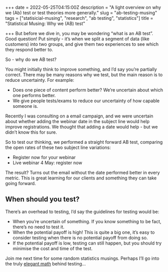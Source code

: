 +++
date = 2022-05-25T04:15:00Z
description = "A light overview on why we (Ab) test or test theories more generally."
slug = "ab-testing-musing"
tags = ["statisicial-musing", "research", "ab testing", "statistics"]
title = "Statistical Musing: Why we (AB) test"

+++
But before we dive in, you may be wondering “what is an AB test”. Good question! Put simply - it’s when we split a segment of data (like customers) into two groups, and give them two experiences to see which they respond better to. 

So - why do we AB test?

You might initially think to improve something, and I’d say you’re partially correct. There may be many reasons why we test, but the main reason is to reduce uncertainty. For example:

* Does one piece of content perform better? We’re uncertain about which one performs better.
* We give people tests/exams to reduce our uncertainty of how capable someone is.

Recently I was consulting on a email campaign, and we were uncertain about whether adding the webinar date in the subject line would help improve registrations. We thought that adding a date would help - but we didn’t know this for sure.

So to test our thinking, we performed a straight forward AB test, comparing the open rates of these two subject line variations:
* Register now for your webinar
* Live webinar 4 May: register now

The result? Turns out the email without the date performed better in every metric. This is great learning for our clients and something they can take going forward.

## When should you test?

There’s an overhead to testing, I’d say the guidelines for testing would be:

* When you’re uncertain of something. If you know something to be fact, there’s no need to test it.
* When the potential payoff is high! This is quite a big one, it’s easy to consider testing when there is no potential payoff from doing so.
* If the potential payoff is low, testing can still happen, but you should try minimise the cost and time of the test.

Join me next time for some random statistics musings. Perhaps I’ll go into the truly [elegant math](/posts/bayesian-ab-testing-pyro/) behind testing…